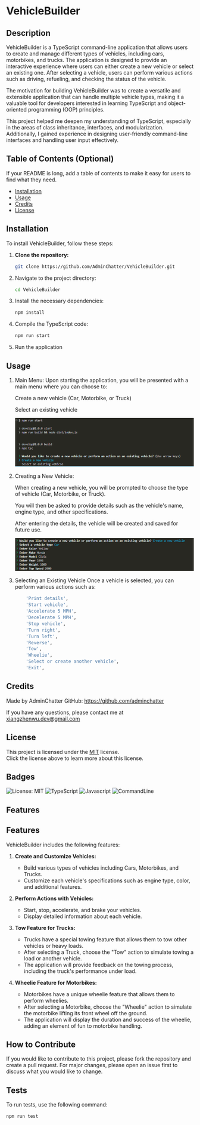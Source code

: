 # VehicleBuilder

## Description

VehicleBuilder is a TypeScript command-line application that allows users to create and manage different types of vehicles, including cars, motorbikes, and trucks. The application is designed to provide an interactive experience where users can either create a new vehicle or select an existing one. After selecting a vehicle, users can perform various actions such as driving, refueling, and checking the status of the vehicle.

The motivation for building VehicleBuilder was to create a versatile and extensible application that can handle multiple vehicle types, making it a valuable tool for developers interested in learning TypeScript and object-oriented programming (OOP) principles.

This project helped me deepen my understanding of TypeScript, especially in the areas of class inheritance, interfaces, and modularization. Additionally, I gained experience in designing user-friendly command-line interfaces and handling user input effectively.


## Table of Contents (Optional)

If your README is long, add a table of contents to make it easy for users to find what they need.

- [Installation](#installation)
- [Usage](#usage)
- [Credits](#credits)
- [License](#license)

## Installation

To install VehicleBuilder, follow these steps:

1. **Clone the repository:**
   ```bash
   git clone https://github.com/AdminChatter/VehicleBuilder.git
   ```

2. Navigate to the project directory:
    ```bash
    cd VehicleBuilder
    ```

3. Install the necessary dependencies:
    ```bash
    npm install
    ```

4. Compile the TypeScript code:
    ```bash
    npm run start
    ```

5. Run the application

## Usage

1. Main Menu:
    Upon starting the application, you will be presented with a main menu where you can choose to:

    Create a new vehicle (Car, Motorbike, or Truck)

    Select an existing vehicle

    ![Main-Menu](assets/imgs/npmrunstart.PNG)

2. Creating a New Vehicle:

    When creating a new vehicle, you will be prompted to choose the type of vehicle (Car, Motorbike, or Truck).

    You will then be asked to provide details such as the vehicle's name, engine type, and other specifications.

    After entering the details, the vehicle will be created and saved for future use.

    ![CreateNewVehicle](assets/imgs/createNewVehicle.PNG)

3. Selecting an Existing Vehicle
    Once a vehicle is selected, you can perform various actions such as:

    ```bash
        'Print details',
        'Start vehicle',
        'Accelerate 5 MPH',
        'Decelerate 5 MPH',
        'Stop vehicle',
        'Turn right',
        'Turn left',
        'Reverse',
        'Tow',
        'Wheelie',
        'Select or create another vehicle',
        'Exit',
    ```

## Credits

Made by AdminChatter
GitHub: https://github.com/adminchatter

If you have any questions, please contact me at xiangzhenwu.dev@gmail.com

## License

This project is licensed under the [MIT](https://opensource.org/licenses/MIT) license.<BR>
Click the license above to learn more about this license.

## Badges

![License: MIT](https://img.shields.io/badge/License-MIT-yellow.svg)
![TypeScript](https://img.shields.io/badge/TypeScript-blue.svg)
![Javascript](https://img.shields.io/badge/Javascript-blue.svg)
![CommandLine](https://img.shields.io/badge/CommandLine-green.svg)

## Features

## Features

VehicleBuilder includes the following features:

1. **Create and Customize Vehicles:**
   - Build various types of vehicles including Cars, Motorbikes, and Trucks.
   - Customize each vehicle's specifications such as engine type, color, and additional features.

2. **Perform Actions with Vehicles:**
   - Start, stop, accelerate, and brake your vehicles.
   - Display detailed information about each vehicle.

3. **Tow Feature for Trucks:**
   - Trucks have a special towing feature that allows them to tow other vehicles or heavy loads.
   - After selecting a Truck, choose the "Tow" action to simulate towing a load or another vehicle.
   - The application will provide feedback on the towing process, including the truck's performance under load.

4. **Wheelie Feature for Motorbikes:**
   - Motorbikes have a unique wheelie feature that allows them to perform wheelies.
   - After selecting a Motorbike, choose the "Wheelie" action to simulate the motorbike lifting its front wheel off the ground.
   - The application will display the duration and success of the wheelie, adding an element of fun to motorbike handling.


## How to Contribute

If you would like to contribute to this project, please fork the repository and create a pull request. For major changes, please open an issue first to discuss what you would like to change.

## Tests

To run tests, use the following command:
```bash
npm run test
```